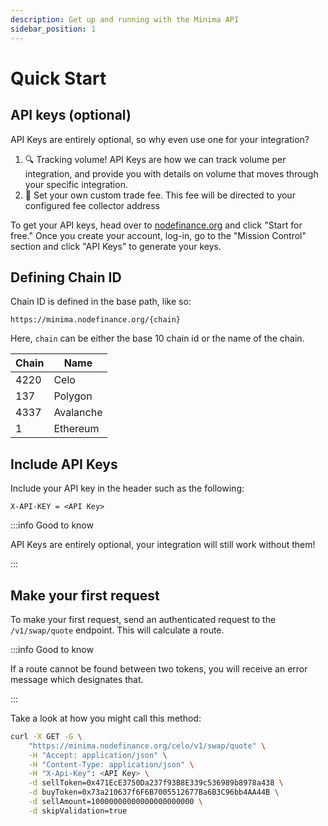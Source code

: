```yaml
---
description: Get up and running with the Minima API
sidebar_position: 1
---
```


# Quick Start

## API keys (optional)

API Keys are entirely optional, so why even use one for your integration?

1. 🔍 Tracking volume! API Keys are how we can track volume per integration, and provide you with details on volume that moves through your specific integration.
2. 💸 Set your own custom trade fee. This fee will be directed to your configured fee collector address

To get your API keys, head over to [nodefinance.org](https://nodefinance.org) and click "Start for free." Once you create your account, log-in, go to the "Mission Control" section and click "API Keys" to generate your keys.

## Defining Chain ID

Chain ID is defined in the base path, like so:

`https://minima.nodefinance.org/{chain}`

Here, `chain` can be either the base 10 chain id or the name of the chain.

| Chain | Name      |
| ----- | --------- |
| 4220  | Celo      |
| 137   | Polygon   |
| 4337  | Avalanche |
| 1     | Ethereum  |

## Include API Keys

Include your API key in the header such as the following:

```
X-API-KEY = <API Key>
```

:::info Good to know

API Keys are entirely optional, your integration will still work without them!

:::

## Make your first request

To make your first request, send an authenticated request to the `/v1/swap/quote` endpoint. This will calculate a route.

:::info Good to know

If a route cannot be found between two tokens, you will receive an error message which designates that.

:::

Take a look at how you might call this method:

```sh title="Curl"
curl -X GET -G \
    "https://minima.nodefinance.org/celo/v1/swap/quote" \
    -H "Accept: application/json" \
    -H "Content-Type: application/json" \
    -H "X-Api-Key": <API Key> \
    -d sellToken=0x471EcE3750Da237f93B8E339c536989b8978a438 \
    -d buyToken=0x73a210637f6F6B7005512677Ba6B3C96bb4AA44B \
    -d sellAmount=10000000000000000000000 \
    -d skipValidation=true
```
